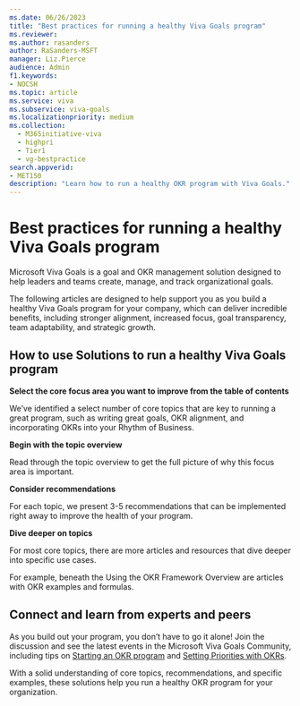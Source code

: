 ```yaml
---
ms.date: 06/26/2023
title: "Best practices for running a healthy Viva Goals program"
ms.reviewer: 
ms.author: rasanders
author: RaSanders-MSFT
manager: Liz.Pierce
audience: Admin
f1.keywords:
- NOCSH
ms.topic: article
ms.service: viva
ms.subservice: viva-goals
ms.localizationpriority: medium
ms.collection:
  - M365initiative-viva
  - highpri
  - Tier1
  - vg-bestpractice
search.appverid:
- MET150
description: "Learn how to run a healthy OKR program with Viva Goals."
---
```


# Best practices for running a healthy Viva Goals program

Microsoft Viva Goals is a goal and OKR management solution designed to help leaders and teams create, manage, and track organizational goals. 

The following articles are designed to help support you as you build a healthy Viva Goals program for your company, which can deliver incredible benefits, including stronger alignment, increased focus, goal transparency, team adaptability, and strategic growth. 

## How to use Solutions to run a healthy Viva Goals program

**Select the core focus area you want to improve from the table of contents**

We’ve identified a select number of core topics that are key to running a great program, such as writing great goals, OKR alignment, and incorporating OKRs into your Rhythm of Business.

**Begin with the topic overview**

Read through the topic overview to get the full picture of why this focus area is important. 

**Consider recommendations**

For each topic, we present 3-5 recommendations that can be implemented right away to improve the health of your program. 

**Dive deeper on topics**

For most core topics, there are more articles and resources that dive deeper into specific use cases. 

For example, beneath the Using the OKR Framework Overview are articles with OKR examples and formulas.  

## Connect and learn from experts and peers 

As you build out your program, you don’t have to go it alone! Join the discussion and see the latest events in the Microsoft Viva Goals Community, including tips on [Starting an OKR program](https://techcommunity.microsoft.com/t5/starting-an-okr-program/bd-p/Starting_an_OKR_Program) and [Setting Priorities with OKRs](https://techcommunity.microsoft.com/t5/setting-priorities-with-okrs/bd-p/Setting_Priorities_with_OKRs). 

With a solid understanding of core topics, recommendations, and specific examples, these solutions help you run a healthy OKR program for your organization. 
